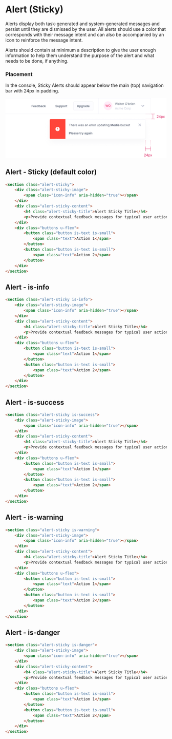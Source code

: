 # Alert (Sticky)
Alerts display both task-generated and system-generated messages and persist until they are dismissed by the user. All alerts should use a color that corresponds with their message intent and can also be accompanied by an icon to reinforce the message intent.  

Alerts should contain at minimum a description to give the user enough information to help them understand the purpose of the alert and what needs to be done, if anything.  


### Placement
In the console, Sticky Alerts should appear below the main (top) navigation bar with 24px in padding.  


![Example of sticky alert placement in the console](../images/component-examples/sticky-alerts-ex1.png) 



## Alert - Sticky (default color)

```html
<section class="alert-sticky">
    <div class="alert-sticky-image">
        <span class="icon-info" aria-hidden="true"></span>
    </div>
    <div class="alert-sticky-content">
        <h4 class="alert-sticky-title">Alert Sticky Title</h4>
        <p>Provide contextual feedback messages for typical user actions.</p>
    </div>
    <div class="buttons u-flex">
        <button class="button is-text is-small">
            <span class="text">Action 1</span>
        </button>
        <button class="button is-text is-small">
            <span class="text">Action 2</span>
        </button>
    </div>
</section>
```

## Alert - is-info
```html
<section class="alert-sticky is-info">
    <div class="alert-sticky-image">
        <span class="icon-info" aria-hidden="true"></span>
    </div>
    <div class="alert-sticky-content">
        <h4 class="alert-sticky-title">Alert Sticky Title</h4>
        <p>Provide contextual feedback messages for typical user actions.</p>
    </div>
    <div class="buttons u-flex">
        <button class="button is-text is-small">
            <span class="text">Action 1</span>
        </button>
        <button class="button is-text is-small">
            <span class="text">Action 2</span>
        </button>
    </div>
</section>
```

## Alert - is-success
```html
<section class="alert-sticky is-success">
    <div class="alert-sticky-image">
        <span class="icon-info" aria-hidden="true"></span>
    </div>
    <div class="alert-sticky-content">
        <h4 class="alert-sticky-title">Alert Sticky Title</h4>
        <p>Provide contextual feedback messages for typical user actions.</p>
    </div>
    <div class="buttons u-flex">
        <button class="button is-text is-small">
            <span class="text">Action 1</span>
        </button>
        <button class="button is-text is-small">
            <span class="text">Action 2</span>
        </button>
    </div>
</section>
```

## Alert - is-warning
```html
<section class="alert-sticky is-warning">
    <div class="alert-sticky-image">
        <span class="icon-info" aria-hidden="true"></span>
    </div>
    <div class="alert-sticky-content">
        <h4 class="alert-sticky-title">Alert Sticky Title</h4>
        <p>Provide contextual feedback messages for typical user actions.</p>
    </div>
    <div class="buttons u-flex">
        <button class="button is-text is-small">
            <span class="text">Action 1</span>
        </button>
        <button class="button is-text is-small">
            <span class="text">Action 2</span>
        </button>
    </div>
</section>
```

## Alert - is-danger
```html
<section class="alert-sticky is-danger">
    <div class="alert-sticky-image">
        <span class="icon-info" aria-hidden="true"></span>
    </div>
    <div class="alert-sticky-content">
        <h4 class="alert-sticky-title">Alert Sticky Title</h4>
        <p>Provide contextual feedback messages for typical user actions.</p>
    </div>
    <div class="buttons u-flex">
        <button class="button is-text is-small">
            <span class="text">Action 1</span>
        </button>
        <button class="button is-text is-small">
            <span class="text">Action 2</span>
        </button>
    </div>
</section>
```